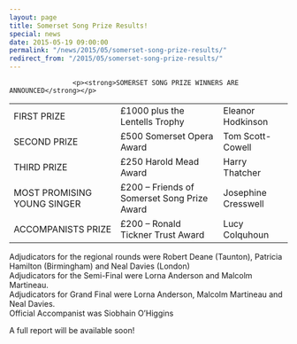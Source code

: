 ```yaml
---
layout: page
title: Somerset Song Prize Results!
special: news
date: 2015-05-19 09:00:00
permalink: "/news/2015/05/somerset-song-prize-results/"
redirect_from: "/2015/05/somerset-song-prize-results/"
---
```

<section>

                    
                    <p><strong>SOMERSET SONG PRIZE WINNERS ARE ANNOUNCED</strong></p>
<div class="table-responsive"><table  style="width:100%; "  class="easy-table easy-table-default " border="0">
<tbody>
<tr><td >FIRST PRIZE</td>
<td >£1000 plus the Lentells Trophy</td>
<td >Eleanor Hodkinson</td>
</tr>

<tr><td >SECOND PRIZE</td>
<td >£500 Somerset Opera Award</td>
<td >Tom Scott-Cowell</td>
</tr>

<tr><td >THIRD PRIZE</td>
<td >£250 Harold Mead Award</td>
<td >Harry Thatcher</td>
</tr>

<tr><td >MOST PROMISING YOUNG SINGER</td>
<td >£200 – Friends of Somerset Song Prize Award</td>
<td >Josephine Cresswell</td>
</tr>

<tr><td >ACCOMPANISTS PRIZE</td>
<td >£200 – Ronald Tickner Trust Award</td>
<td >Lucy Colquhoun</td>
</tr>
</tbody></table></div>
<p>Adjudicators for the regional rounds were Robert Deane (Taunton), Patricia Hamilton (Birmingham) and Neal Davies (London)<br />
Adjudicators for the Semi-Final were Lorna Anderson and Malcolm Martineau.<br />
Adjudicators for Grand Final were Lorna Anderson, Malcolm Martineau and Neal Davies.<br />
Official Accompanist was Siobhain O’Higgins</p>
<p>A full report will be available soon!</p>

                
</section>
